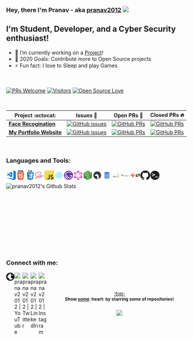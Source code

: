 ### Hey, there I'm Pranav - aka [pranav2012][website] <img src="https://media.giphy.com/media/hvRJCLFzcasrR4ia7z/giphy.gif" width="25px">

 
## I'm Student, Developer, and a Cyber Security enthusiast!
- 🔭 I’m currently working on a [Project][website_Projects]!
- 🥅 2020 Goals: Contribute more to Open Source projects
- ⚡ Fun fact: I love to Sleep and play Games

<br />

[![PRs Welcome](https://img.shields.io/badge/PRs-welcome-brightgreen.svg?style=flat&logo=github)](https://github.com/pranav2012) [![Visitors](https://visitor-badge.glitch.me/badge?page_id=pranav2012.visitor-badge)](https://github.com/pranav2012) [![Open Source Love](https://badges.frapsoft.com/os/v1/open-source.png?v=103)](https://github.com/pranav2012)

<br />


|      Project :octocat:   |     Issues :bug:   | Open PRs :bell:  | Closed PRs :fire:  |
|-------------|-------------------|---|---|
| [**Face Recogination**](https://github.com/pranav2012/FaceRecogination_Frontend) | [![GitHub issues](https://img.shields.io/github/issues/pranav2012/FaceRecogination_Frontend?color=green&logo=github&style=flat)](https://github.com/pranav2012/FaceRecogination_Frontend/issues) | [![GitHub PRs](https://img.shields.io/github/issues-pr/pranav2012/FaceRecogination_Frontend?style=flat&logo=github)](https://github.com/vinitshahdeo/PortScanner/pulls)  | [![GitHub PRs](https://img.shields.io/github/issues-pr-closed/pranav2012/FaceRecogination_Frontend?style=flat&color=critical&logo=github)](https://github.com/pranav2012/FaceRecogination_Frontend/pulls?q=is%3Apr+is%3Aclosed)  |
| [**My Portfolio Website**](https://github.com/pranav2012/MyPortfolio) | [![GitHub issues](https://img.shields.io/github/issues/pranav2012/MyPortfolio?color=green&logo=github&style=flat)](https://github.com/pranav2012/MyPortfolio/issues) | [![GitHub PRs](https://img.shields.io/github/issues-pr/pranav2012/MyPortfolio?style=flat&logo=github)](https://github.com/pranav2012/MyPortfolio/pulls)  | [![GitHub PRs](https://img.shields.io/github/issues-pr-closed/pranav2012/MyPortfolio?style=flat&color=critical&logo=github)](https://github.com/pranav2012/MyPortfolio/pulls?q=is%3Apr+is%3Aclosed)   |

<br />

### Languages and Tools:

[<img align="left" alt="Visual Studio Code" width="26px" src="https://raw.githubusercontent.com/github/explore/80688e429a7d4ef2fca1e82350fe8e3517d3494d/topics/visual-studio-code/visual-studio-code.png" />][webdevplaylist]
[<img align="left" alt="HTML5" width="26px" src="https://raw.githubusercontent.com/github/explore/80688e429a7d4ef2fca1e82350fe8e3517d3494d/topics/html/html.png" />][webdevplaylist]
[<img align="left" alt="CSS3" width="26px" src="https://raw.githubusercontent.com/github/explore/80688e429a7d4ef2fca1e82350fe8e3517d3494d/topics/css/css.png" />][webdevplaylist]
[<img align="left" alt="Sass" width="26px" src="https://raw.githubusercontent.com/github/explore/80688e429a7d4ef2fca1e82350fe8e3517d3494d/topics/sass/sass.png" />][webdevplaylist]
[<img align="left" alt="JavaScript" width="26px" src="https://raw.githubusercontent.com/github/explore/80688e429a7d4ef2fca1e82350fe8e3517d3494d/topics/javascript/javascript.png" />][webdevplaylist]
[<img align="left" alt="React" width="26px" src="https://raw.githubusercontent.com/github/explore/80688e429a7d4ef2fca1e82350fe8e3517d3494d/topics/react/react.png" />][webdevplaylist]
[<img align="left" alt="Gatsby" width="26px" src="https://raw.githubusercontent.com/github/explore/e94815998e4e0713912fed477a1f346ec04c3da2/topics/gatsby/gatsby.png" />][webdevplaylist]
[<img align="left" alt="GraphQL" width="26px" src="https://raw.githubusercontent.com/github/explore/80688e429a7d4ef2fca1e82350fe8e3517d3494d/topics/graphql/graphql.png" />][webdevplaylist]
[<img align="left" alt="Node.js" width="26px" src="https://raw.githubusercontent.com/github/explore/80688e429a7d4ef2fca1e82350fe8e3517d3494d/topics/nodejs/nodejs.png" />][webdevplaylist]
[<img align="left" alt="Deno" width="26px" src="https://raw.githubusercontent.com/github/explore/361e2821e2dea67711cde99c9c40ed357061cf27/topics/deno/deno.png" />][webdevplaylist]
[<img align="left" alt="SQL" width="26px" src="https://raw.githubusercontent.com/github/explore/80688e429a7d4ef2fca1e82350fe8e3517d3494d/topics/sql/sql.png" />][webdevplaylist]
[<img align="left" alt="MySQL" width="26px" src="https://raw.githubusercontent.com/github/explore/80688e429a7d4ef2fca1e82350fe8e3517d3494d/topics/mysql/mysql.png" />][webdevplaylist]
[<img align="left" alt="MongoDB" width="26px" src="https://raw.githubusercontent.com/github/explore/80688e429a7d4ef2fca1e82350fe8e3517d3494d/topics/mongodb/mongodb.png" />][webdevplaylist]
[<img align="left" alt="Git" width="26px" src="https://raw.githubusercontent.com/github/explore/80688e429a7d4ef2fca1e82350fe8e3517d3494d/topics/git/git.png" />][webdevplaylist]
[<img align="left" alt="GitHub" width="26px" src="https://raw.githubusercontent.com/github/explore/78df643247d429f6cc873026c0622819ad797942/topics/github/github.png" />][webdevplaylist]
[<img align="left" alt="HTML5" width="26px" src="https://raw.githubusercontent.com/github/explore/80688e429a7d4ef2fca1e82350fe8e3517d3494d/topics/terminal/terminal.png" />][webdevplaylist]

<br />
<br />
<img align="left" alt="pranav2012's Github Stats" src="https://github-readme-stats.vercel.app/api?username=pranav2012&show_icons=true&hide_border=true" />

<br><br><br><br><br><br><br><br><br><br>

### Connect with me:

[<img align="left" alt="pranav2012.com" width="22px" src="https://raw.githubusercontent.com/iconic/open-iconic/master/svg/globe.svg" />][website]
[<img align="left" alt="pranav2012 | YouTube" width="22px" src="https://cdn.jsdelivr.net/npm/simple-icons@v3/icons/youtube.svg" />][youtube]
[<img align="left" alt="pranav2012 | Twitter" width="22px" src="https://cdn.jsdelivr.net/npm/simple-icons@v3/icons/twitter.svg" />][twitter]
[<img align="left" alt="pranav2012 | LinkedIn" width="22px" src="https://cdn.jsdelivr.net/npm/simple-icons@v3/icons/linkedin.svg" />][linkedin]
[<img align="left" alt="pranav2012 | Instagram" width="22px" src="https://cdn.jsdelivr.net/npm/simple-icons@v3/icons/instagram.svg" />][instagram]

<br />

<p align="center"><br><a href="#hugs-projects-by-pranav2012--">:top:</a><br><sup><strong>Show <a href="https://github.com/pranav2012?tab=repositories">some</a>&nbsp;:heart:&nbsp;by starring some of repositories!<strong></sup><br><br><a href="https://github.com/pranav2012/"><img src="https://img.shields.io/github/followers/pranav2012.svg?label=Follow%20@pranav2012&style=social"> </a><br></p>

[website]: https://pranavportfolio.netlify.com/
[twitter]: https://twitter.com/pranava99
[youtube]: https://www.youtube.com/channel/UCNonLPXZE_Cl5rhKGYtH19Q
[instagram]: https://www.instagram.com/pranav.agr/
[linkedin]: https://www.linkedin.com/in/pranav-agarwal-579363166/
[website_projects]: https://pranavportfolio.netlify.com/#projects
[webdevplaylist]: https://pranavportfolio.netlify.com/#about
